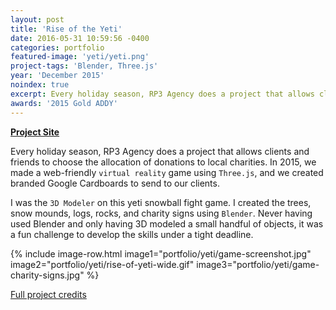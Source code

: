 ```yaml
---
layout: post
title: 'Rise of the Yeti'
date: 2016-05-31 10:59:56 -0400
categories: portfolio
featured-image: 'yeti/yeti.png'
project-tags: 'Blender, Three.js'
year: 'December 2015'
noindex: true
excerpt: Every holiday season, RP3 Agency does a project that allows clients and friends to choose the allocation of donations to local charities. In 2015, we made a web-friendly virtual reality game using Three.js and we created branded Google Cardboards to send to our clients.
awards: '2015 Gold ADDY'
---
```


**[Project Site](https://rptree.com/)**

Every holiday season, RP3 Agency does a project that allows clients and friends to choose the allocation of donations to local charities. In 2015, we made a web-friendly `virtual reality` game using `Three.js`, and we created branded Google Cardboards to send to our clients.

I was the `3D Modeler` on this yeti snowball fight game. I created the trees, snow mounds, logs, rocks, and charity signs using `Blender`. Never having used Blender and only having 3D modeled a small handful of objects, it was a fun challenge to develop the skills under a tight deadline.

{% include image-row.html image1="portfolio/yeti/game-screenshot.jpg" image2="portfolio/yeti/rise-of-yeti-wide.gif" image3="portfolio/yeti/game-charity-signs.jpg" %}

[Full project credits](https://rptree.com/leaderboard.html)

